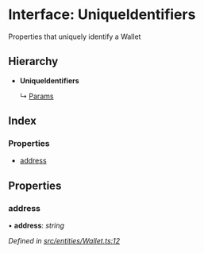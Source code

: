 # Interface: UniqueIdentifiers

Properties that uniquely identify a Wallet

## Hierarchy

* **UniqueIdentifiers**

  ↳ [Params](_entities_wallet_.params.md)

## Index

### Properties

* [address](_entities_wallet_.uniqueidentifiers.md#address)

## Properties

###  address

• **address**: *string*

*Defined in [src/entities/Wallet.ts:12](https://github.com/PolymathNetwork/polymath-sdk/blob/45453ad/src/entities/Wallet.ts#L12)*
